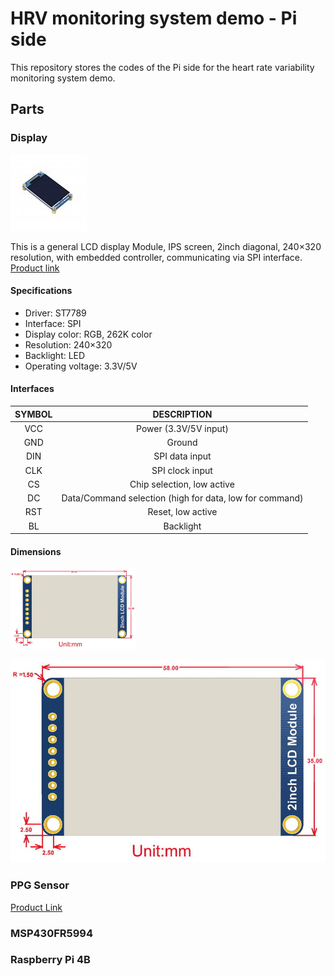 # HRV monitoring system demo - Pi side

This repository stores the codes of the Pi side for the heart rate variability monitoring system demo.

## Parts

### Display

![](Pictures/2InchDisplay.jpg)

This is a general LCD display Module, IPS screen, 2inch diagonal, 240×320 resolution, with embedded controller, communicating via SPI interface.
[Product link](https://www.waveshare.com/2inch-lcd-module.htm)

#### Specifications

* Driver: ST7789
* Interface: SPI
* Display color: RGB, 262K color
* Resolution: 240×320
* Backlight: LED
* Operating voltage: 3.3V/5V

#### Interfaces

| SYMBOL |                       DESCRIPTION                       |
|:------:|:-------------------------------------------------------:|
|   VCC  |                  Power (3.3V/5V input)                  |
|   GND  |                          Ground                         |
|   DIN  |                      SPI data input                     |
|   CLK  |                     SPI clock input                     |
|   CS   |                Chip selection, low active               |
|   DC   | Data/Command selection (high for data, low for command) |
|   RST  |                    Reset, low active                    |
|   BL   |                        Backlight                        |

#### Dimensions

<img src="Pictures/displaySize.jpg" width="200">

![](Pictures/displaySize.jpg)

### PPG Sensor

[Product Link](https://www.amazon.com/gp/product/B076LQKQFF/ref=ppx_yo_dt_b_asin_title_o05_s00?ie=UTF8&psc=1)

### MSP430FR5994

### Raspberry Pi 4B

